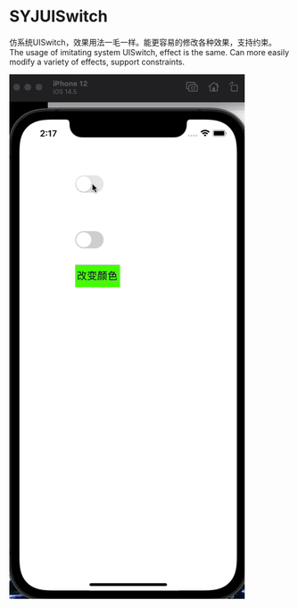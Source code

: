 # SYJUISwitch
仿系统UISwitch，效果用法一毛一样。能更容易的修改各种效果，支持约束。
The usage of imitating system UISwitch, effect is the same. Can more easily modify a variety of effects, support constraints.

![image](Gif/example.gif)
